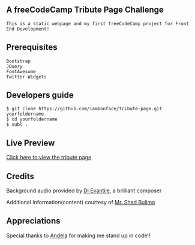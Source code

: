 
## A freeCodeCamp Tribute Page Challenge

    This is a static webpage and my first freeCodeCamp project for Front End Development! 

## Prerequisites
	Bootstrap
    JQuery
    FontAwesome
    Twitter Widgets 

## Developers guide
    $ git clone https://github.com/iambonface/tribute-page.git yourfoldername
    $ cd yourfoldername
    $ subl .

## Live Preview
<a href="http://iambonface.github.io/tribute-page">Click here to view the tribute page </a>

## Credits
Background audio provided by <a href="http://www.dievantile.com">Di Evantile</a>, a brilliant composer
    
Additional Information(content) courtesy of <a href="http://www.abeingo.com/">Mr. Shad Bulimo</a>

## Appreciations
Special thanks to <a href="http://www.andela.com/">Andela</a>
 for making me stand up in code!! 



